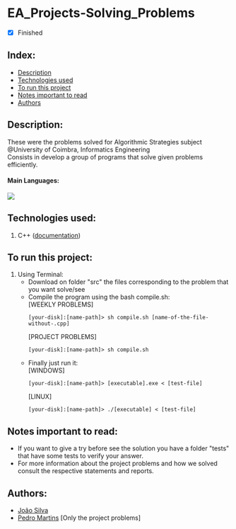 # EA_Projects-Solving_Problems
- [x] Finished

## Index:
- [Description](#description)
- [Technologies used](#technologies-used)
- [To run this project](#to-run-this-project)
- [Notes important to read](#notes-important-to-read)
- [Authors](#authors)

## Description:
These were the problems solved for Algorithmic Strategies subject @University of Coimbra, Informatics Engineering <br>
Consists in develop a group of programs that solve given problems efficiently.

#### Main Languages:
![](https://img.shields.io/badge/-C++-333333?style=flat&logo=C%2B%2B&logoColor=895BE6)

## Technologies used:
1. C++ ([documentation](https://devdocs.io/cpp/))

## To run this project:
1. Using Terminal:
    * Download on folder "src" the files corresponding to the problem that you want solve/see
    * Compile the program using the bash compile.sh:<br>
      [WEEKLY PROBLEMS]
      ```shellscript
      [your-disk]:[name-path]> sh compile.sh [name-of-the-file-without-.cpp]
      ```
      [PROJECT PROBLEMS]
      ```shellscript
      [your-disk]:[name-path]> sh compile.sh
      ```
    * Finally just run it:<br>
      [WINDOWS]
      ```shellscript 
      [your-disk]:[name-path]> [executable].exe < [test-file]
      ```
      [LINUX]
      ```shellscript 
      [your-disk]:[name-path]> ./[executable] < [test-file]
      ```

## Notes important to read:
   - If you want to give a try before see the solution you have a folder "tests" that have some tests to verify your answer.
   - For more information about the project problems and how we solved consult the respective statements and reports.

## Authors:
- [João Silva](https://github.com/joaosilva21)
- [Pedro Martins](https://github.com/PedroMartinsUC) [Only the project problems]

